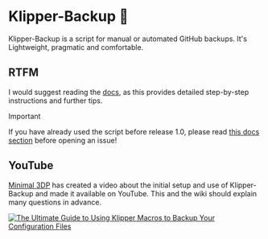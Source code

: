 # Klipper-Backup 💾
Klipper-Backup is a script for manual or automated GitHub backups. It's Lightweight, pragmatic and comfortable.

## RTFM
I would suggest reading the [docs](https://staubgeborener.github.io/klipper-backup), as this provides detailed step-by-step instructions and further tips.

> [!IMPORTANT]  
> If you have already used the script before release 1.0, please read [this docs section](https://staubgeborener.github.io/klipper-backup/migration) before opening an issue!

## YouTube
[Minimal 3DP](https://github.com/minimal3dp) has created a video about the initial setup and use of Klipper-Backup and made it available on YouTube. This and the wiki should explain many questions in advance.

[![The Ultimate Guide to Using Klipper Macros to Backup Your Configuration Files](https://img.youtube.com/vi/J4_dlCtZY48/0.jpg)](https://www.youtube.com/watch?v=J4_dlCtZY48 "The Ultimate Guide to Using Klipper Macros to Backup Your Configuration Files")